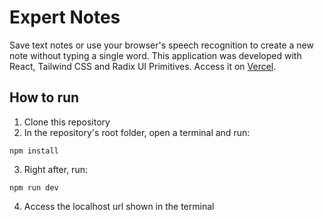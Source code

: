# Expert Notes

Save text notes or use your browser's speech recognition to create a new note without typing a single word. This application was developed with React, Tailwind CSS and Radix UI Primitives.
Access it on [Vercel](https://nlw-audio-notes-3kkvjet5u-giovani-o.vercel.app/).

## How to run
1. Clone this repository
2. In the repository's root folder, open a terminal and run:
```
npm install
```
3. Right after, run:
```
npm run dev
```
4. Access the localhost url shown in the terminal
